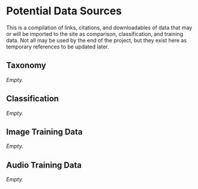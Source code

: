 # Potential Data Sources
This is a compilation of links, citations, and downloadables of data that may or will be imported to the site as comparison, classification, and training data. 
Not all may be used by the end of the project, but they exist here as temporary references to be updated later.
## Taxonomy
<i>Empty.</i>
## Classification
<i>Empty.</i>
## Image Training Data
<i>Empty.</i>
## Audio Training Data
<i>Empty.</i>
